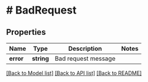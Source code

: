 # # BadRequest

## Properties

Name | Type | Description | Notes
------------ | ------------- | ------------- | -------------
**error** | **string** | Bad request message |

[[Back to Model list]](../../README.md#models) [[Back to API list]](../../README.md#endpoints) [[Back to README]](../../README.md)
